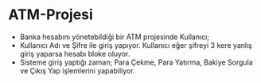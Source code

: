 # ATM-Projesi
-  Banka hesabını yönetebildiği bir ATM projesinde Kullanıcı;
-  Kullanıcı Adı ve Şifre ile giriş yapıyor. Kullanıcı eğer şifreyi 3 kere yanlış giriş yaparsa hesabı bloke oluyor.
-  Sisteme giriş yaptığı zaman; Para Çekme, Para Yatırma, Bakiye Sorgula ve Çıkış Yap işlemlerini yapabiliyor.
